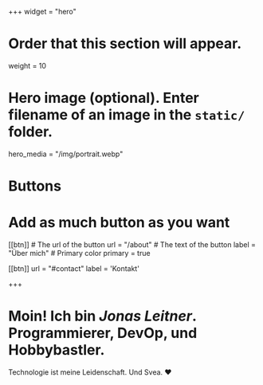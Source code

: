 +++
widget = "hero"
# Order that this section will appear.
weight = 10

# Hero image (optional). Enter filename of an image in the `static/` folder.
hero_media = "/img/portrait.webp"

# Buttons
# Add as much button as you want
[[btn]]
	# The url of the button
  url = "/about"
	# The text of the button
  label = "Über mich"
	# Primary color
	primary = true

[[btn]]
  url = "#contact"
  label = 'Kontakt'

+++

# Moin! Ich bin ***Jonas Leitner***. Programmierer, DevOp, und Hobbybastler.

Technologie ist meine Leidenschaft. Und Svea. :heart:
